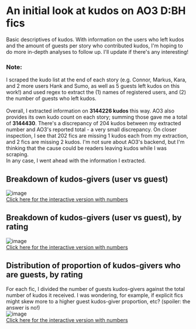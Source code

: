 # An initial look at kudos on AO3 D:BH fics
Basic descriptives of kudos. With information on the users who left kudos and the amount of guests per story who contributed kudos, I'm hoping to do more in-depth analyses to follow up. I'll update if there's any interesting!<br>

### Note:
I scraped the kudo list at the end of each story (e.g. Connor, Markus, Kara, and 2 more users Hank and Sumo, as well as 5 guests left kudos on this work!) and used regex to extract the (1) names of registered users, and (2) the number of guests who left kudos. <br>
<br>
Overall, I extracted information on <b>3144226 kudos</b> this way. AO3 also provides its own kudo count on each story; summing those gave me a total of <b>3144430</b>. There's a discrepancy of 204 kudos between my extracted number and AO3's reported total - a very small discrepancy. On closer inspection, I see that 202 fics are missing 1 kudos each from my extraction, and 2 fics are missing 2 kudos. I'm not sure about AO3's backend, but I'm thinking that the cause could be readers leaving kudos while I was scraping. <br>
In any case, I went ahead with the information I extracted.

## Breakdown of kudos-givers (user vs guest)
![image](/visuals/13_kudos_basics/users_vs_guest.PNG)<br>
[Click here for the interactive version with numbers](/visuals/13_kudos_basics/user_vs_guest.html)<br>

## Breakdown of kudos-givers (user vs guest), by rating
![image](/visuals/13_kudos_basics/users_vs_guest_byrating.PNG)<br>
[Click here for the interactive version with numbers](/visuals/13_kudos_basics/user_vs_guest_byrating.html)<br>

## Distribution of proportion of kudos-givers who are guests, by rating
For each fic, I divided the number of guests kudos-givers against the total number of kudos it received. I was wondering, for example, if explicit fics might skew more to a higher guest kudos-giver proportion, etc? (spoiler: the answer is no!) <br>
![image](/visuals/13_kudos_basics/guestprop_byrating.PNG)<br>
[Click here for the interactive version with numbers](/visuals/13_kudos_basics/guestprop_byrating.html)<br>

